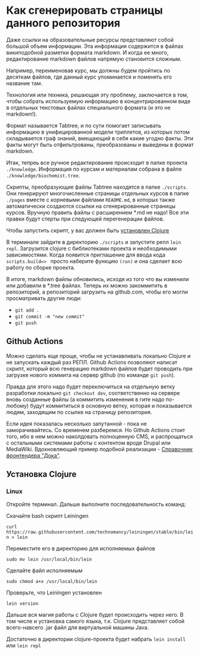 # Как сгенерировать страницы данного репозитория

Даже ссылки на образовательные ресурсы представляют собой большой объем информации.
Эта информация содержится в файлах википодобной разметки формата markdown. И когда ее много, редактирование markdown файлов напрямую становится сложным.

Например, переименовав курс, мы должны будем пройтись по десяткам файлов, где данный курс упоминается и поменять его название там.

 Технология или техника, решающая эту проблему, заключается в том, чтобы собрать используемую информацию в концентрированном виде в отдельных текстовых файлах специального формата (и это не markdown!).

 Формат называется Tabtree, и по сути помогает записывать информацию в унифицированной модели триплетов, из которых потом складывается граф знаний, вмещающий в себя какие угодно факты. Эти факты могут быть отфильтрованы, преобразованы и выведены в формат markdown.

Итак, тепреь все ручное редактирование происходит в папке проекта `./knowledge`. Информация по курсам и материалам собрана в файле `./knowledge/biochemist.tree`.

Скрипты, преобразующие файлы Tabtree находятся в папке `./scripts`. Они генерируют многочисленные страницы отдельных курсов в папке `./pages` вместе с корневыми файлами `README.md`, в которых также автоматически создаются ссылки на сгенерированные страницы курсов. Вручную править файлы с расширением *.md не надо! Все эти правки будут стерты при следующей перегенерации файлов.

Чтобы запустить скрипт, у вас должен быть [установлен Clojure](#установка-clojure)

В терминале зайдите в директорию `./scripts` и запустите репл `lein repl`. Загрузится clojure с библиотеками проекта и необходимыми зависимостями. Когда появится приглашение для ввода кода `scripts.build=> ` просто наберите функцию `(run)` и она сделает всю работу по сборке проекта.

В итоге, markdown файлы обновились, исходя из того что вы изменили или добавили в *.tree файлах. Теперь их можно закоммитить в репозиторий, а репозиторий загрузить на github.com, чтобы его могли просматривать другие люди:

* `git add .`
* `git commit -m "new commit"`
* `git push`

## Github Actions

Можно сделать еще проще, чтобы не устанавливать локально Clojure и не запускать каждый раз РЕПЛ. Github Actions позволяют написат скрипт, который всю генерацию markdown файлов будет проводить при загрузке нового коммита на сервер github (по команде `git push`).

Правда для этого надо будет переключиться на отдельную ветку разработки локально `git checkout dev`, соответственно на сервере вновь созданные файлы (а коммитить изменения в гите надо по-любому) будут коммититься в основную ветку, которая и показывается людям, заходящим по ссылке на страницу репозитория.

Если идея показалась несколько запутанной - пока не заморачивайтесь. Со временем разберемся. Но Github Actions стоит того, ибо в нем можно наколдовать полноценную CMS, и распрощаться с остальными системами работы с контентом вроде Drupal или MediaWiki. Вдохновляющий пример подобной реализации - [Cправочник фронтендера "Дока"](https://github.com/doka-guide/).

## Установка Clojure

### Linux

Откройте терминал. Дальше выполните последовательность команд:

Скачайте bash скрипт Leiningen

`curl https://raw.githubusercontent.com/technomancy/leiningen/stable/bin/lein > lein`

Переместите его в директорию для исполняемых файлов

`sudo mv lein /usr/local/bin/lein`

Сделайте файл исполняемым

`sudo chmod a+x /usr/local/bin/lein`

Проверьте, что Leiningen установлен

`lein version`

Дальше вся магия работы с Clojure будет происходить через него. В том числе и установка самого языка, т.к. Clojure представляет собой всего-навсего .jar файл для виртуальной машины Java.

Достаточно в директории clojure-проекта будет набрать `lein install` или `lein repl`

